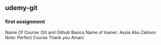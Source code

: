 ## udemy-git
### first assignment

Name Of Course :Git and Github Basics
Name of trainer: Assia Abu Zaitoon
Note: Perfect Course
Thank you Amani
